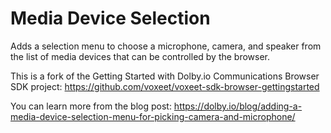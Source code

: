 # Media Device Selection

Adds a selection menu to choose a microphone, camera, and speaker from the list of media devices that can be
controlled by the browser.

This is a fork of the Getting Started with Dolby.io Communications Browser SDK project:
https://github.com/voxeet/voxeet-sdk-browser-gettingstarted

You can learn more from the blog post:
https://dolby.io/blog/adding-a-media-device-selection-menu-for-picking-camera-and-microphone/
